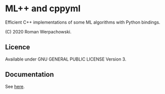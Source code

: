 # ML++ and cppyml

Efficient C++ implementations of some ML algorithms with Python bindings.

(C) 2020 Roman Werpachowski.

## Licence

Available under GNU GENERAL PUBLIC LICENSE Version 3.

## Documentation

See [here](https://romanwerpachowski.github.io/ML/).